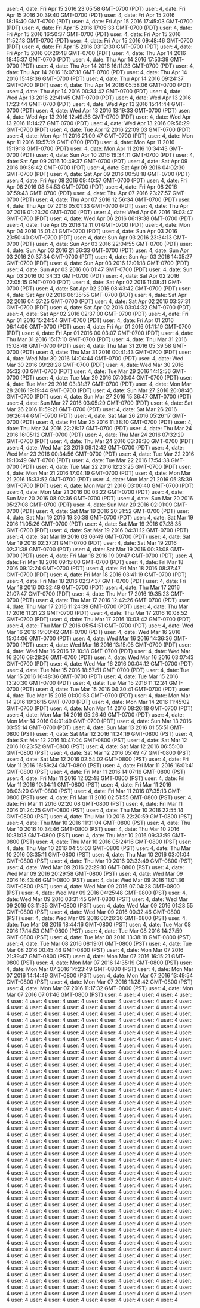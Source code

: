 user: 4, date: Fri Apr 15 2016 23:05:58 GMT-0700 (PDT)
user: 4, date: Fri Apr 15 2016 20:39:40 GMT-0700 (PDT)
user: 4, date: Fri Apr 15 2016 18:16:40 GMT-0700 (PDT)
user: 4, date: Fri Apr 15 2016 17:45:03 GMT-0700 (PDT)
user: 4, date: Fri Apr 15 2016 17:05:33 GMT-0700 (PDT)
user: 4, date: Fri Apr 15 2016 16:50:37 GMT-0700 (PDT)
user: 4, date: Fri Apr 15 2016 11:52:18 GMT-0700 (PDT)
user: 4, date: Fri Apr 15 2016 09:48:46 GMT-0700 (PDT)
user: 4, date: Fri Apr 15 2016 03:12:30 GMT-0700 (PDT)
user: 4, date: Fri Apr 15 2016 00:29:48 GMT-0700 (PDT)
user: 4, date: Thu Apr 14 2016 18:45:37 GMT-0700 (PDT)
user: 4, date: Thu Apr 14 2016 17:53:39 GMT-0700 (PDT)
user: 4, date: Thu Apr 14 2016 16:11:23 GMT-0700 (PDT)
user: 4, date: Thu Apr 14 2016 16:07:18 GMT-0700 (PDT)
user: 4, date: Thu Apr 14 2016 15:48:36 GMT-0700 (PDT)
user: 4, date: Thu Apr 14 2016 09:24:37 GMT-0700 (PDT)
user: 4, date: Thu Apr 14 2016 05:58:06 GMT-0700 (PDT)
user: 4, date: Thu Apr 14 2016 00:34:42 GMT-0700 (PDT)
user: 4, date: Wed Apr 13 2016 22:41:45 GMT-0700 (PDT)
user: 4, date: Wed Apr 13 2016 17:23:44 GMT-0700 (PDT)
user: 4, date: Wed Apr 13 2016 15:14:44 GMT-0700 (PDT)
user: 4, date: Wed Apr 13 2016 13:19:33 GMT-0700 (PDT)
user: 4, date: Wed Apr 13 2016 12:49:36 GMT-0700 (PDT)
user: 4, date: Wed Apr 13 2016 11:14:27 GMT-0700 (PDT)
user: 4, date: Wed Apr 13 2016 09:56:29 GMT-0700 (PDT)
user: 4, date: Tue Apr 12 2016 22:09:03 GMT-0700 (PDT)
user: 4, date: Mon Apr 11 2016 21:09:47 GMT-0700 (PDT)
user: 4, date: Mon Apr 11 2016 19:57:19 GMT-0700 (PDT)
user: 4, date: Mon Apr 11 2016 15:19:18 GMT-0700 (PDT)
user: 4, date: Mon Apr 11 2016 10:34:43 GMT-0700 (PDT)
user: 4, date: Sun Apr 10 2016 19:34:11 GMT-0700 (PDT)
user: 4, date: Sat Apr 09 2016 10:49:37 GMT-0700 (PDT)
user: 4, date: Sat Apr 09 2016 09:36:42 GMT-0700 (PDT)
user: 4, date: Sat Apr 09 2016 04:02:30 GMT-0700 (PDT)
user: 4, date: Sat Apr 09 2016 00:58:18 GMT-0700 (PDT)
user: 4, date: Fri Apr 08 2016 09:40:57 GMT-0700 (PDT)
user: 4, date: Fri Apr 08 2016 08:54:53 GMT-0700 (PDT)
user: 4, date: Fri Apr 08 2016 07:59:43 GMT-0700 (PDT)
user: 4, date: Thu Apr 07 2016 23:27:57 GMT-0700 (PDT)
user: 4, date: Thu Apr 07 2016 12:56:34 GMT-0700 (PDT)
user: 4, date: Thu Apr 07 2016 05:01:33 GMT-0700 (PDT)
user: 4, date: Thu Apr 07 2016 01:23:20 GMT-0700 (PDT)
user: 4, date: Wed Apr 06 2016 19:03:47 GMT-0700 (PDT)
user: 4, date: Wed Apr 06 2016 06:19:38 GMT-0700 (PDT)
user: 4, date: Tue Apr 05 2016 12:11:01 GMT-0700 (PDT)
user: 4, date: Mon Apr 04 2016 15:01:41 GMT-0700 (PDT)
user: 4, date: Sun Apr 03 2016 23:50:40 GMT-0700 (PDT)
user: 4, date: Sun Apr 03 2016 23:34:13 GMT-0700 (PDT)
user: 4, date: Sun Apr 03 2016 22:04:55 GMT-0700 (PDT)
user: 4, date: Sun Apr 03 2016 21:36:33 GMT-0700 (PDT)
user: 4, date: Sun Apr 03 2016 20:37:34 GMT-0700 (PDT)
user: 4, date: Sun Apr 03 2016 14:05:27 GMT-0700 (PDT)
user: 4, date: Sun Apr 03 2016 12:01:18 GMT-0700 (PDT)
user: 4, date: Sun Apr 03 2016 06:01:47 GMT-0700 (PDT)
user: 4, date: Sun Apr 03 2016 00:34:33 GMT-0700 (PDT)
user: 4, date: Sat Apr 02 2016 22:05:15 GMT-0700 (PDT)
user: 4, date: Sat Apr 02 2016 11:08:41 GMT-0700 (PDT)
user: 4, date: Sat Apr 02 2016 08:43:42 GMT-0700 (PDT)
user: 4, date: Sat Apr 02 2016 06:35:55 GMT-0700 (PDT)
user: 4, date: Sat Apr 02 2016 04:37:25 GMT-0700 (PDT)
user: 4, date: Sat Apr 02 2016 03:37:31 GMT-0700 (PDT)
user: 4, date: Sat Apr 02 2016 03:04:32 GMT-0700 (PDT)
user: 4, date: Sat Apr 02 2016 02:37:00 GMT-0700 (PDT)
user: 4, date: Fri Apr 01 2016 15:24:54 GMT-0700 (PDT)
user: 4, date: Fri Apr 01 2016 06:14:06 GMT-0700 (PDT)
user: 4, date: Fri Apr 01 2016 01:11:19 GMT-0700 (PDT)
user: 4, date: Fri Apr 01 2016 00:03:07 GMT-0700 (PDT)
user: 4, date: Thu Mar 31 2016 15:17:10 GMT-0700 (PDT)
user: 4, date: Thu Mar 31 2016 15:08:48 GMT-0700 (PDT)
user: 4, date: Thu Mar 31 2016 05:39:58 GMT-0700 (PDT)
user: 4, date: Thu Mar 31 2016 00:41:43 GMT-0700 (PDT)
user: 4, date: Wed Mar 30 2016 14:04:44 GMT-0700 (PDT)
user: 4, date: Wed Mar 30 2016 09:28:28 GMT-0700 (PDT)
user: 4, date: Wed Mar 30 2016 05:32:03 GMT-0700 (PDT)
user: 4, date: Tue Mar 29 2016 14:12:56 GMT-0700 (PDT)
user: 4, date: Tue Mar 29 2016 07:03:04 GMT-0700 (PDT)
user: 4, date: Tue Mar 29 2016 03:31:37 GMT-0700 (PDT)
user: 4, date: Mon Mar 28 2016 19:19:44 GMT-0700 (PDT)
user: 4, date: Sun Mar 27 2016 20:08:46 GMT-0700 (PDT)
user: 4, date: Sun Mar 27 2016 15:36:47 GMT-0700 (PDT)
user: 4, date: Sun Mar 27 2016 03:05:29 GMT-0700 (PDT)
user: 4, date: Sat Mar 26 2016 11:59:21 GMT-0700 (PDT)
user: 4, date: Sat Mar 26 2016 09:26:44 GMT-0700 (PDT)
user: 4, date: Sat Mar 26 2016 05:26:17 GMT-0700 (PDT)
user: 4, date: Fri Mar 25 2016 11:38:10 GMT-0700 (PDT)
user: 4, date: Thu Mar 24 2016 22:28:17 GMT-0700 (PDT)
user: 4, date: Thu Mar 24 2016 16:05:12 GMT-0700 (PDT)
user: 4, date: Thu Mar 24 2016 07:32:29 GMT-0700 (PDT)
user: 4, date: Thu Mar 24 2016 03:39:30 GMT-0700 (PDT)
user: 4, date: Wed Mar 23 2016 09:12:42 GMT-0700 (PDT)
user: 4, date: Wed Mar 23 2016 00:34:56 GMT-0700 (PDT)
user: 4, date: Tue Mar 22 2016 19:10:49 GMT-0700 (PDT)
user: 4, date: Tue Mar 22 2016 17:54:38 GMT-0700 (PDT)
user: 4, date: Tue Mar 22 2016 12:23:25 GMT-0700 (PDT)
user: 4, date: Mon Mar 21 2016 17:04:19 GMT-0700 (PDT)
user: 4, date: Mon Mar 21 2016 15:33:52 GMT-0700 (PDT)
user: 4, date: Mon Mar 21 2016 05:35:39 GMT-0700 (PDT)
user: 4, date: Mon Mar 21 2016 03:00:40 GMT-0700 (PDT)
user: 4, date: Mon Mar 21 2016 00:03:22 GMT-0700 (PDT)
user: 4, date: Sun Mar 20 2016 08:02:36 GMT-0700 (PDT)
user: 4, date: Sun Mar 20 2016 05:27:08 GMT-0700 (PDT)
user: 4, date: Sun Mar 20 2016 02:01:09 GMT-0700 (PDT)
user: 4, date: Sat Mar 19 2016 20:31:52 GMT-0700 (PDT)
user: 4, date: Sat Mar 19 2016 19:30:38 GMT-0700 (PDT)
user: 4, date: Sat Mar 19 2016 11:05:26 GMT-0700 (PDT)
user: 4, date: Sat Mar 19 2016 07:28:35 GMT-0700 (PDT)
user: 4, date: Sat Mar 19 2016 04:31:12 GMT-0700 (PDT)
user: 4, date: Sat Mar 19 2016 03:06:49 GMT-0700 (PDT)
user: 4, date: Sat Mar 19 2016 02:37:21 GMT-0700 (PDT)
user: 4, date: Sat Mar 19 2016 02:31:38 GMT-0700 (PDT)
user: 4, date: Sat Mar 19 2016 00:31:08 GMT-0700 (PDT)
user: 4, date: Fri Mar 18 2016 19:09:47 GMT-0700 (PDT)
user: 4, date: Fri Mar 18 2016 09:15:00 GMT-0700 (PDT)
user: 4, date: Fri Mar 18 2016 09:12:24 GMT-0700 (PDT)
user: 4, date: Fri Mar 18 2016 08:37:47 GMT-0700 (PDT)
user: 4, date: Fri Mar 18 2016 03:41:19 GMT-0700 (PDT)
user: 4, date: Fri Mar 18 2016 02:37:37 GMT-0700 (PDT)
user: 4, date: Fri Mar 18 2016 00:32:49 GMT-0700 (PDT)
user: 4, date: Thu Mar 17 2016 21:07:47 GMT-0700 (PDT)
user: 4, date: Thu Mar 17 2016 19:35:23 GMT-0700 (PDT)
user: 4, date: Thu Mar 17 2016 12:42:26 GMT-0700 (PDT)
user: 4, date: Thu Mar 17 2016 11:24:39 GMT-0700 (PDT)
user: 4, date: Thu Mar 17 2016 11:21:23 GMT-0700 (PDT)
user: 4, date: Thu Mar 17 2016 10:08:52 GMT-0700 (PDT)
user: 4, date: Thu Mar 17 2016 10:03:42 GMT-0700 (PDT)
user: 4, date: Thu Mar 17 2016 05:54:51 GMT-0700 (PDT)
user: 4, date: Wed Mar 16 2016 19:00:42 GMT-0700 (PDT)
user: 4, date: Wed Mar 16 2016 15:04:06 GMT-0700 (PDT)
user: 4, date: Wed Mar 16 2016 14:36:36 GMT-0700 (PDT)
user: 4, date: Wed Mar 16 2016 13:15:05 GMT-0700 (PDT)
user: 4, date: Wed Mar 16 2016 12:10:18 GMT-0700 (PDT)
user: 4, date: Wed Mar 16 2016 08:28:26 GMT-0700 (PDT)
user: 4, date: Wed Mar 16 2016 03:07:43 GMT-0700 (PDT)
user: 4, date: Wed Mar 16 2016 00:04:12 GMT-0700 (PDT)
user: 4, date: Tue Mar 15 2016 18:57:51 GMT-0700 (PDT)
user: 4, date: Tue Mar 15 2016 16:48:36 GMT-0700 (PDT)
user: 4, date: Tue Mar 15 2016 13:20:30 GMT-0700 (PDT)
user: 4, date: Tue Mar 15 2016 11:12:24 GMT-0700 (PDT)
user: 4, date: Tue Mar 15 2016 04:30:41 GMT-0700 (PDT)
user: 4, date: Tue Mar 15 2016 01:00:53 GMT-0700 (PDT)
user: 4, date: Mon Mar 14 2016 19:36:15 GMT-0700 (PDT)
user: 4, date: Mon Mar 14 2016 11:45:02 GMT-0700 (PDT)
user: 4, date: Mon Mar 14 2016 08:26:18 GMT-0700 (PDT)
user: 4, date: Mon Mar 14 2016 05:26:49 GMT-0700 (PDT)
user: 4, date: Mon Mar 14 2016 04:01:49 GMT-0700 (PDT)
user: 4, date: Sun Mar 13 2016 03:55:14 GMT-0700 (PDT)
user: 4, date: Sun Mar 13 2016 01:55:51 GMT-0800 (PST)
user: 4, date: Sat Mar 12 2016 11:24:19 GMT-0800 (PST)
user: 4, date: Sat Mar 12 2016 10:47:04 GMT-0800 (PST)
user: 4, date: Sat Mar 12 2016 10:23:52 GMT-0800 (PST)
user: 4, date: Sat Mar 12 2016 06:55:00 GMT-0800 (PST)
user: 4, date: Sat Mar 12 2016 05:49:47 GMT-0800 (PST)
user: 4, date: Sat Mar 12 2016 02:54:02 GMT-0800 (PST)
user: 4, date: Fri Mar 11 2016 16:59:24 GMT-0800 (PST)
user: 4, date: Fri Mar 11 2016 16:01:41 GMT-0800 (PST)
user: 4, date: Fri Mar 11 2016 14:07:16 GMT-0800 (PST)
user: 4, date: Fri Mar 11 2016 12:02:48 GMT-0800 (PST)
user: 4, date: Fri Mar 11 2016 10:34:11 GMT-0800 (PST)
user: 4, date: Fri Mar 11 2016 08:03:20 GMT-0800 (PST)
user: 4, date: Fri Mar 11 2016 07:35:13 GMT-0800 (PST)
user: 4, date: Fri Mar 11 2016 02:51:55 GMT-0800 (PST)
user: 4, date: Fri Mar 11 2016 02:20:08 GMT-0800 (PST)
user: 4, date: Fri Mar 11 2016 01:24:25 GMT-0800 (PST)
user: 4, date: Thu Mar 10 2016 22:55:14 GMT-0800 (PST)
user: 4, date: Thu Mar 10 2016 22:20:59 GMT-0800 (PST)
user: 4, date: Thu Mar 10 2016 11:31:04 GMT-0800 (PST)
user: 4, date: Thu Mar 10 2016 10:34:46 GMT-0800 (PST)
user: 4, date: Thu Mar 10 2016 10:31:03 GMT-0800 (PST)
user: 4, date: Thu Mar 10 2016 09:33:59 GMT-0800 (PST)
user: 4, date: Thu Mar 10 2016 05:24:16 GMT-0800 (PST)
user: 4, date: Thu Mar 10 2016 04:55:03 GMT-0800 (PST)
user: 4, date: Thu Mar 10 2016 03:35:11 GMT-0800 (PST)
user: 4, date: Thu Mar 10 2016 03:01:04 GMT-0800 (PST)
user: 4, date: Thu Mar 10 2016 02:33:49 GMT-0800 (PST)
user: 4, date: Wed Mar 09 2016 22:29:10 GMT-0800 (PST)
user: 4, date: Wed Mar 09 2016 20:29:58 GMT-0800 (PST)
user: 4, date: Wed Mar 09 2016 16:43:46 GMT-0800 (PST)
user: 4, date: Wed Mar 09 2016 11:01:36 GMT-0800 (PST)
user: 4, date: Wed Mar 09 2016 07:04:28 GMT-0800 (PST)
user: 4, date: Wed Mar 09 2016 04:25:48 GMT-0800 (PST)
user: 4, date: Wed Mar 09 2016 03:31:45 GMT-0800 (PST)
user: 4, date: Wed Mar 09 2016 03:11:35 GMT-0800 (PST)
user: 4, date: Wed Mar 09 2016 01:28:55 GMT-0800 (PST)
user: 4, date: Wed Mar 09 2016 00:32:46 GMT-0800 (PST)
user: 4, date: Wed Mar 09 2016 00:26:36 GMT-0800 (PST)
user: 4, date: Tue Mar 08 2016 18:44:16 GMT-0800 (PST)
user: 4, date: Tue Mar 08 2016 17:14:53 GMT-0800 (PST)
user: 4, date: Tue Mar 08 2016 14:27:59 GMT-0800 (PST)
user: 4, date: Tue Mar 08 2016 13:38:18 GMT-0800 (PST)
user: 4, date: Tue Mar 08 2016 08:19:01 GMT-0800 (PST)
user: 4, date: Tue Mar 08 2016 00:45:46 GMT-0800 (PST)
user: 4, date: Mon Mar 07 2016 21:39:47 GMT-0800 (PST)
user: 4, date: Mon Mar 07 2016 16:15:21 GMT-0800 (PST)
user: 4, date: Mon Mar 07 2016 14:35:19 GMT-0800 (PST)
user: 4, date: Mon Mar 07 2016 14:23:49 GMT-0800 (PST)
user: 4, date: Mon Mar 07 2016 14:14:49 GMT-0800 (PST)
user: 4, date: Mon Mar 07 2016 13:49:54 GMT-0800 (PST)
user: 4, date: Mon Mar 07 2016 11:28:42 GMT-0800 (PST)
user: 4, date: Mon Mar 07 2016 11:17:32 GMT-0800 (PST)
user: 4, date: Mon Mar 07 2016 07:01:46 GMT-0800 (PST)
user: 4
user: 4
user: 4
user: 4
user: 4
user: 4
user: 4
user: 4
user: 4
user: 4
user: 4
user: 4
user: 4
user: 4
user: 4
user: 4
user: 4
user: 4
user: 4
user: 4
user: 4
user: 4
user: 4
user: 4
user: 4
user: 4
user: 4
user: 4
user: 4
user: 4
user: 4
user: 4
user: 4
user: 4
user: 4
user: 4
user: 4
user: 4
user: 4
user: 4
user: 4
user: 4
user: 4
user: 4
user: 4
user: 4
user: 4
user: 4
user: 4
user: 4
user: 4
user: 4
user: 4
user: 4
user: 4
user: 4
user: 4
user: 4
user: 4
user: 4
user: 4
user: 4
user: 4
user: 4
user: 4
user: 4
user: 4
user: 4
user: 4
user: 4
user: 4
user: 4
user: 4
user: 4
user: 4
user: 4
user: 4
user: 4
user: 4
user: 4
user: 4
user: 4
user: 4
user: 4
user: 4
user: 4
user: 4
user: 4
user: 4
user: 4
user: 4
user: 4
user: 4
user: 4
user: 4
user: 4
user: 4
user: 4
user: 4
user: 4
user: 4
user: 4
user: 4
user: 4
user: 4
user: 4
user: 4
user: 4
user: 4
user: 4
user: 4
user: 4
user: 4
user: 4
user: 4
user: 4
user: 4
user: 4
user: 4
user: 4
user: 4
user: 4
user: 4
user: 4
user: 4
user: 4
user: 4
user: 4
user: 4
user: 4
user: 4
user: 4
user: 4
user: 4
user: 4
user: 4
user: 4
user: 4
user: 4
user: 4
user: 4
user: 4
user: 4
user: 4
user: 4
user: 4
user: 4
user: 4
user: 4
user: 4
user: 4
user: 4
user: 4
user: 4
user: 4
user: 4
user: 4
user: 4
user: 4
user: 4
user: 4
user: 4
user: 4
user: 4
user: 4
user: 4
user: 4
user: 4
user: 4
user: 4
user: 4
user: 4
user: 4
user: 4
user: 4
user: 4
user: 4
user: 4
user: 4
user: 4
user: 4
user: 4
user: 4
user: 4
user: 4
user: 4
user: 4
user: 4
user: 4
user: 4
user: 4
user: 4
user: 4
user: 4
user: 4
user: 4
user: 4
user: 4
user: 4
user: 4
user: 4
user: 4
user: 4
user: 4
user: 4
user: 4
user: 4
user: 4
user: 4
user: 4
user: 4
user: 4
user: 4
user: 4
user: 4
user: 4
user: 4
user: 4
user: 4
user: 4
user: 4
user: 4
user: 4
user: 4
user: 4
user: 4
user: 4
user: 4
user: 4
user: 4
user: 4
user: 4
user: 4
user: 4
user: 4
user: 4
user: 4
user: 4
user: 4
user: 4
user: 4
user: 4
user: 4
user: 4
user: 4
user: 4
user: 4
user: 4
user: 4
user: 4
user: 4
user: 4
user: 4
user: 4
user: 4
user: 4
user: 4
user: 4
user: 4
user: 4
user: 4
user: 4
user: 4
user: 4
user: 4
user: 4
user: 4
user: 4
user: 4
user: 4
user: 4
user: 4
user: 4
user: 4
user: 4
user: 4
user: 4
user: 4
user: 4
user: 4
user: 4
user: 4
user: 4
user: 4
user: 4
user: 4
user: 4
user: 4
user: 4
user: 4
user: 4
user: 4
user: 4
user: 4
user: 4
user: 4
user: 4
user: 4
user: 4
user: 4
user: 4
user: 4
user: 4
user: 4
user: 4
user: 4
user: 4
user: 4
user: 4
user: 4
user: 4
user: 4
user: 4
user: 4
user: 4
user: 4
user: 4
user: 4
user: 4
user: 4
user: 4
user: 4
user: 4
user: 4
user: 4
user: 4
user: 4
user: 4
user: 4
user: 4
user: 4
user: 4
user: 4
user: 4
user: 4
user: 4
user: 4
user: 4
user: 4
user: 4
user: 4
user: 4
user: 4
user: 4
user: 4
user: 4
user: 4
user: 4
user: 4
user: 4
user: 4
user: 4
user: 4
user: 4
user: 4
user: 4
user: 4
user: 4
user: 4
user: 4
user: 4
user: 4
user: 4
user: 4
user: 4
user: 4
user: 4
user: 4
user: 4
user: 4
user: 4
user: 4
user: 4
user: 4
user: 4
user: 4
user: 4
user: 4
user: 4
user: 4
user: 4
user: 4
user: 4
user: 4
user: 4
user: 4
user: 4
user: 4
user: 4
user: 4
user: 4
user: 4
user: 4
user: 4
user: 4
user: 4
user: 4
user: 4
user: 4
user: 4
user: 4
user: 4
user: 4
user: 4
user: 4
user: 4
user: 4
user: 4
user: 4
user: 4
user: 4
user: 4
user: 4
user: 4
user: 4
user: 4
user: 4
user: 4
user: 4
user: 4
user: 4
user: 4
user: 4
user: 4
user: 4
user: 4
user: 4
user: 4
user: 4
user: 4
user: 4
user: 4
user: 4
user: 4
user: 4
user: 4
user: 4
user: 4
user: 4
user: 4
user: 4
user: 4
user: 4
user: 4
user: 4
user: 4
user: 4
user: 4
user: 4
user: 4
user: 4
user: 4
user: 4
user: 4
user: 4
user: 4
user: 4
user: 4
user: 4
user: 4
user: 4
user: 4
user: 4
user: 4
user: 4
user: 4
user: 4
user: 4
user: 4
user: 4
user: 4
user: 4
user: 4
user: 4
user: 4
user: 4
user: 4
user: 4
user: 4
user: 4
user: 4
user: 4
user: 4
user: 4

